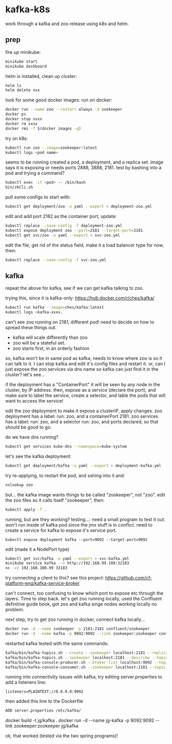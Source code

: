 # kafka-k8s
work through a kafka and zoo release using k8s and helm.

## prep
fire up minikube:
```bash
minikube start
minikube dashboard
```

helm is installed, clean up cluster:
```bash
helm ls
helm delete xxx
```

look for some good docker images:
run on docker:
```bash
docker run --name zoo --restart always -d zookeeper
docker ps
docker stop xxxx
docker rm xxxx
docker rmi -f $(docker images -q)
```

try on k8s:
```bash
kubectl run zoo --image=zookeeper:latest
kubectl logs <pod name>
```

seems to be running created a pod, a deployment, and a replica set. image says it is exposing or needs ports 2888, 3888, 2181. test by bashing into a pod and trying a command?
```bash
kubectl exec -it <pod> -- /bin/bash
bin/zkCli.sh
```

pull some configs to start with:
```bash
kubectl get deployment/zoo -o yaml --export > deployment-zoo.yml
```

edit and add port 2182 as the container port, update:
```bash
kubectl replace --save-config -f deployment-zoo.yml
kubectl expose deployment zoo --port=2181 --target-port=2181
kubectl get svc/zoo -o yaml --export > svc-zoo.yml
```

edit the file, get rid of the status field, make it a load balancer type for now, then:
```bash
kubectl replace --save-config -f svc-zoo.yml
```

## kafka
repeat the above for kafka, see if we can get kafka talking to zoo.

trying this, since it is kafka-only: https://hub.docker.com/r/ches/kafka/
```bash
kubectl run kafka --image=ches/kafka:latest
kubectl logs <kafka-xxxx.
```

can't see zoo running on 2181, different pod! need to decide on how to spread these things out.
* kafka will scale differently than zoo
* zoo will be a stateful set.
* zoo starts first, in an orderly fashion

so, kafka won't be in same pod as kafka, needs to know where zoo is so it can talk to it.
I can stop kafka and edit it's config files and restart it.
or, can I just expose the zoo services via dns name so kafka can just find it in the cluster?
let's see...

if the deployment has a "ContainerPort" it will be seen by any node in the cluster, by IP address.
then, expose as a service (declare the port), and make sure to label the service, create a selector, and lable the pods that will want to access the service!

edit the zoo deployment to make it expose a clusterIP, apply changes.
zoo deployment has a label: run: zoo, and a containerPort 2181.
zoo services has a label: run: zoo, and a selector run: zoo, and ports declared, so that should be good to go.

do we have dns running?
```bash
kubectl get services kube-dns --namespace=kube-system
```

let's see the kafka deployment:
```bash
kubectl get deployment/kafka -o yaml --export > deployment-kafka.yml
```

try re-applying, to restart the pod, and sshing into it and:
```bash
nslookup zoo
```

but... the kafka image wants things to be called "zookeeper", not "zoo".
edit the zoo files so it calls itself "zookeeper", then:
```bash
kubectl apply -f .
```

running, but are they working? testing...:
need a small program to test it out. won't run inside of kafka pod since the jmx stuff is in conflict.
need to create a service for kafka to expose it's service port.
```
kubectl expose deployment kafka --port=9092 --target-port=9092
```
edit (made it a NodePort type)
```bash
kubectl get svc/kafka -o yaml --export > svc-kafka.yml
minikube service kafka --> http://192.168.99.100:32183
nc -vz 192.168.100.99 32183
```

try connecting a client to this?
see this project: https://github.com/cf-platform-eng/kafka-service-broker

can't connect, too confusing to know which port to expose etc through the layers. Time to step back.
let's get zoo running locally, used the Confluent definitive guide book, got zoo and kafka singe nodes working locally no problem.

next step, try to get zoo running in docker, connect kafka locally...
```bash
docker run -d --name zookeeper -p 2181:2181 confluent/zookeeper
docker run -d --name kafka -p 9092:9092 --link zookeeper:zookeeper confluent/kafka
```

restarted kafka tested with the same commands:
```bash
kafka/bin/kafka-topics.sh --create --zookeeper localhost:2181 --replication-factor 1 --partitions 1 --topic test
kafka/bin/kafka-topics.sh --zookeeper localhost:2181 --describe --topic test
kafka/bin/kafka-console-producer.sh --broker-list localhost:9092 --topic test
kafka/bin/kafka-console-consumer.sh --zookeeper localhost:2181 --topic test --from-beginning
```

running into connectivity issues with kafka, try editing server.properties to add a listeners line:
```
listeners=PLAINTEXT://0.0.0.0:9092
```

then added this line to the Dockerfile
```bash
ADD server.properties /etc/kafka/
```

docker build -t jg/kafka .
docker run -d --name jg-kafka -p 9092:9092 --link zookeeper:zookeeper jg/kafka

ok, that worked (tested via the two spring programs)!



